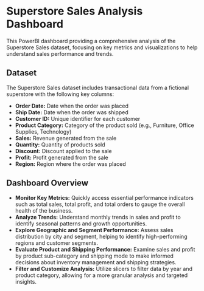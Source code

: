 # Superstore Sales Analysis Dashboard

This PowerBI dashboard providing a comprehensive analysis of the Superstore Sales dataset, focusing on key metrics and visualizations to help understand sales performance and trends.

## Dataset

The Superstore Sales dataset includes transactional data from a fictional superstore with the following key columns:
- **Order Date:** Date when the order was placed
- **Ship Date:** Date when the order was shipped
- **Customer ID:** Unique identifier for each customer
- **Product Category:** Category of the product sold (e.g., Furniture, Office Supplies, Technology)
- **Sales:** Revenue generated from the sale
- **Quantity:** Quantity of products sold
- **Discount:** Discount applied to the sale
- **Profit:** Profit generated from the sale
- **Region:** Region where the order was placed

## Dashboard Overview

- **Monitor Key Metrics:** Quickly access essential performance indicators such as total sales, total profit, and total orders to gauge the overall health of the business.
- **Analyze Trends:** Understand monthly trends in sales and profit to identify seasonal patterns and growth opportunities.
- **Explore Geographic and Segment Performance:** Assess sales distribution by city and segment, helping to identify high-performing regions and customer segments.
- **Evaluate Product and Shipping Performance:** Examine sales and profit by product sub-category and shipping mode to make informed decisions about inventory management and shipping strategies.
- **Filter and Customize Analysis:** Utilize slicers to filter data by year and product category, allowing for a more granular analysis and targeted insights.



